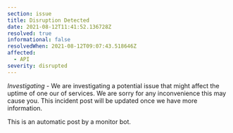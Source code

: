 ```yaml
---
section: issue
title: Disruption Detected
date: 2021-08-12T11:41:52.136728Z
resolved: true
informational: false
resolvedWhen: 2021-08-12T09:07:43.518646Z
affected:
  - API
severity: disrupted
---
```

*Investigating* - We are investigating a potential issue that might affect the uptime of one our of services. We are sorry for any inconvenience this may cause you. This incident post will be updated once we have more information.

This is an automatic post by a monitor bot.
        